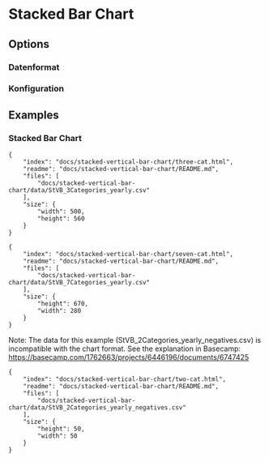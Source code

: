 # Stacked Bar Chart

## Options

### Datenformat

### Konfiguration

## Examples

### Stacked Bar Chart

```project
{
    "index": "docs/stacked-vertical-bar-chart/three-cat.html",
    "readme": "docs/stacked-vertical-bar-chart/README.md",
    "files": [
        "docs/stacked-vertical-bar-chart/data/StVB_3Categories_yearly.csv"
    ],
    "size": {
        "width": 500,
        "height": 560
    }
}
```

```project
{
    "index": "docs/stacked-vertical-bar-chart/seven-cat.html",
    "readme": "docs/stacked-vertical-bar-chart/README.md",
    "files": [
        "docs/stacked-vertical-bar-chart/data/StVB_7Categories_yearly.csv"
    ],
    "size": {
        "height": 670,
        "width": 280
    }
}
```

Note: The data for this example (StVB_2Categories_yearly_negatives.csv) is incompatible with the chart format. See the explanation in Basecamp:
https://basecamp.com/1762663/projects/6446196/documents/6747425

```project
{
    "index": "docs/stacked-vertical-bar-chart/two-cat.html",
    "readme": "docs/stacked-vertical-bar-chart/README.md",
    "files": [
        "docs/stacked-vertical-bar-chart/data/StVB_2Categories_yearly_negatives.csv"
    ],
    "size": {
        "height": 50,
        "width": 50
    }
}
```
